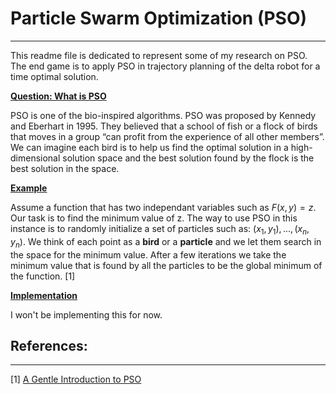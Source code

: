 # Particle Swarm Optimization (PSO)
------
This readme file is dedicated to represent some of my research on PSO. The end game is to apply PSO in trajectory planning of the delta robot for a time optimal solution. 

<ins>**Question: What is PSO**</ins> 

PSO is one of the bio-inspired algorithms. PSO was proposed by Kennedy and Eberhart in 1995. They believed that a school of fish or a flock of birds that moves in a group “can profit from the experience of all other members”. We can imagine each bird is to help us find the optimal solution in a high-dimensional solution space and the best solution found by the flock is the best solution in the space.

<ins>**Example**</ins> 

Assume a function that has two independant variables such as $F(x, y) = z$. Our task is to find the minimum value of z. The way to use PSO in this instance is to randomly initialize a set of particles such as: ${(x_1, y_1), ..., (x_n, y_n)}$. We think of each point as a **bird** or a **particle** and we let them search in the space for the minimum value. After a few iterations we take the minimum value that is found by all the particles to be the global minimum of the function. [1]

<ins>**Implementation**</ins>

I won't be implementing this for now.

## References: 
------
[1] [A Gentle Introduction to PSO](https://machinelearningmastery.com/a-gentle-introduction-to-particle-swarm-optimization/) </br>
